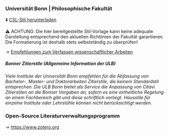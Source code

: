 ### Universität Bonn | Philosophische Fakultät
⬇️ [CSL-Stil herunterladen](https://github.com/Jean-Haffner/csl-bonn/raw/main/philfak-bonn-zitierstil.csl)

⚠️ ACHTUNG: Die hier bereitgestellte Stil-Vorlage kann keine adequate Darstellung entsprechend den aktuellen Richtlinien der Fakultät garantieren.
Die Formatierung ist deshalb stets selbstständig zu überprüfen!

→ [Empfehlungen zum Verfassen wissenschaftlicher Arbeiten](https://www.philosophie.uni-bonn.de/studium/dateien/empfehlungen-zum-verfassen-wissenschaftlicher-arbeiten-1.pdf)

##### Bonner Zitierstile (Allgemeine Information der ULB)
*Viele Institute der Universität Bonn empfehlen für die Abfassung von Bachelor-, Master- und Doktorarbeiten Zitierstile, die keinem Standardstil entsprechen. Die ULB Bonn bietet als Service die Anpassung von Citavi Zitierstilen an die Bonner Vorgaben an, sofern es eine einheitliche Regelung an einem Fachbereich gibt und diese schriftlich vorliegt. Hausstile für einzelne Institute oder Lehrstühle können nicht berücksichtigt werden.*

### Open-Source Literaturverwaltungsprogramm
→ https://www.zotero.org
